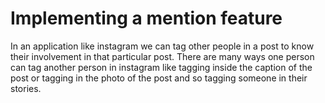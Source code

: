 # Implementing a mention feature

In an application like instagram we can tag other people in a post to know their involvement in that particular post. There are many ways one person can tag another person in instagram like tagging inside the caption of the post or tagging in the photo of the post and so tagging someone in their stories.



